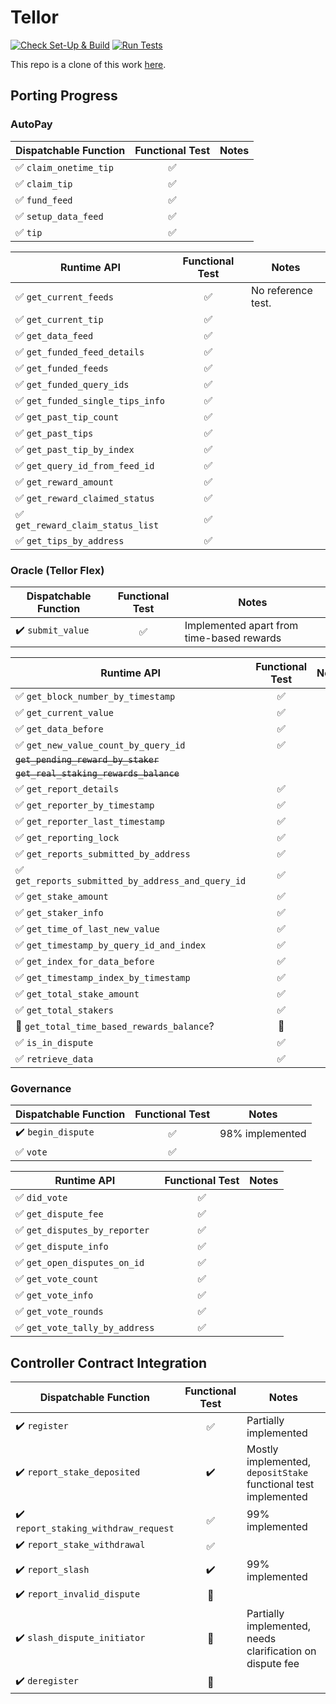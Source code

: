 # Tellor

[![Check Set-Up & Build](https://github.com/tellor-io/tellor-pallet/actions/workflows/check.yml/badge.svg?branch=main)](https://github.com/tellor-io/tellor-pallet/actions/workflows/check.yml)
[![Run Tests](https://github.com/tellor-io/tellor-pallet/actions/workflows/test.yml/badge.svg?branch=main)](https://github.com/tellor-io/tellor-pallet/actions/workflows/test.yml)

This repo is a clone of this work [here](https://github.com/evilrobot-01/substrate-pallets/tree/tellor).

## Porting Progress

### AutoPay

| Dispatchable Function                  |  Functional Test   | Notes |
|----------------------------------------|:------------------:|-------|
| :white_check_mark: `claim_onetime_tip` | :white_check_mark: |       |
| :white_check_mark: `claim_tip`         | :white_check_mark: |       |
| :white_check_mark: `fund_feed`         | :white_check_mark: |       |
| :white_check_mark: `setup_data_feed`   | :white_check_mark: |       |
| :white_check_mark: `tip`               | :white_check_mark: |       |

| Runtime API                                       |   Functional Test   | Notes              |
|---------------------------------------------------|:-------------------:|--------------------|
| :white_check_mark: `get_current_feeds`            | :white_check_mark:  | No reference test. |
| :white_check_mark: `get_current_tip`              | :white_check_mark:  |                    |
| :white_check_mark: `get_data_feed`                | :white_check_mark:  |                    |
| :white_check_mark: `get_funded_feed_details `     | :white_check_mark:  |                    |
| :white_check_mark: `get_funded_feeds`             | :white_check_mark:  |                    |
| :white_check_mark: `get_funded_query_ids`         | :white_check_mark:  |                    |
| :white_check_mark: `get_funded_single_tips_info`  | :white_check_mark:  |                    |
| :white_check_mark: `get_past_tip_count`           | :white_check_mark:  |                    |
| :white_check_mark: `get_past_tips`                | :white_check_mark:  |                    |
| :white_check_mark: `get_past_tip_by_index`        | :white_check_mark:  |                    |
| :white_check_mark: `get_query_id_from_feed_id`    | :white_check_mark:  |                    |
| :white_check_mark: `get_reward_amount`            | :white_check_mark:  |                    |
| :white_check_mark: `get_reward_claimed_status`    | :white_check_mark:  |                    |
| :white_check_mark: `get_reward_claim_status_list` | :white_check_mark:  |                    |
| :white_check_mark: `get_tips_by_address`          | :white_check_mark:  |                    |

### Oracle (Tellor Flex)

| Dispatchable Function              |   Functional Test   | Notes                                                                                |
|------------------------------------|:-------------------:|--------------------------------------------------------------------------------------|
| :heavy_check_mark: `submit_value`  | :white_check_mark:  | Implemented apart from time-based rewards                                            |

| Runtime API                                                        |    Functional Test    | Notes |
|--------------------------------------------------------------------|:---------------------:|-------|
| :white_check_mark: `get_block_number_by_timestamp`                 |  :white_check_mark:   |       |
| :white_check_mark: `get_current_value`                             |  :white_check_mark:   |       |
| :white_check_mark: `get_data_before`                               |  :white_check_mark:   |       |
| :white_check_mark: `get_new_value_count_by_query_id`               |  :white_check_mark:   |       |
| ~~`get_pending_reward_by_staker`~~                                 |                       |       |
| ~~`get_real_staking_rewards_balance`~~                             |                       |       |
| :white_check_mark: `get_report_details`                            |  :white_check_mark:   |       |
| :white_check_mark: `get_reporter_by_timestamp`                     |  :white_check_mark:   |       |
| :white_check_mark: `get_reporter_last_timestamp`                   |  :white_check_mark:   |       |
| :white_check_mark: `get_reporting_lock`                            |  :white_check_mark:   |       |
| :white_check_mark: `get_reports_submitted_by_address`              |  :white_check_mark:   |       |
| :white_check_mark: `get_reports_submitted_by_address_and_query_id` |  :white_check_mark:   |       |
| :white_check_mark: `get_stake_amount`                              |  :white_check_mark:   |       |
| :white_check_mark: `get_staker_info`                               |  :white_check_mark:   |       |
| :white_check_mark: `get_time_of_last_new_value`                    |  :white_check_mark:   |       |
| :white_check_mark: `get_timestamp_by_query_id_and_index`           |  :white_check_mark:   |       |
| :white_check_mark: `get_index_for_data_before`                     |  :white_check_mark:   |       |
| :white_check_mark: `get_timestamp_index_by_timestamp`              |  :white_check_mark:   |       |
| :white_check_mark: `get_total_stake_amount`                        |  :white_check_mark:   |       |
| :white_check_mark: `get_total_stakers`                             |  :white_check_mark:   |       |
| :white_square_button: `get_total_time_based_rewards_balance`?      | :white_square_button: |       |
| :white_check_mark: `is_in_dispute`                                 |  :white_check_mark:   |       |
| :white_check_mark: `retrieve_data`                                 |  :white_check_mark:   |       |

### Governance

| Dispatchable Function              |   Functional Test   | Notes           |
|------------------------------------|:-------------------:|-----------------|
| :heavy_check_mark: `begin_dispute` | :white_check_mark:  | 98% implemented |
| :white_check_mark: `vote`          | :white_check_mark:  |                 |

| Runtime API                                     |   Functional Test   | Notes |
|-------------------------------------------------|:-------------------:|-------|
| :white_check_mark: `did_vote`                   | :white_check_mark:  |       |
| :white_check_mark: `get_dispute_fee`            | :white_check_mark:  |       |
| :white_check_mark: `get_disputes_by_reporter`   | :white_check_mark:  |       |
| :white_check_mark: `get_dispute_info`           | :white_check_mark:  |       |
| :white_check_mark: `get_open_disputes_on_id`    | :white_check_mark:  |       |
| :white_check_mark: `get_vote_count`             | :white_check_mark:  |       |
| :white_check_mark: `get_vote_info`              | :white_check_mark:  |       |
| :white_check_mark: `get_vote_rounds`            | :white_check_mark:  |       |
| :white_check_mark: `get_vote_tally_by_address`  | :white_check_mark:  |       |

## Controller Contract Integration

| Dispatchable Function                                |    Functional Test    | Notes                                                          |
|------------------------------------------------------|:---------------------:|----------------------------------------------------------------|
| :heavy_check_mark: `register`                        |  :white_check_mark:   | Partially implemented                                          |
| :heavy_check_mark: `report_stake_deposited`          |  :heavy_check_mark:   | Mostly implemented, `depositStake` functional test implemented |
| :heavy_check_mark: `report_staking_withdraw_request` |  :white_check_mark:   | 99% implemented                                                |
| :heavy_check_mark: `report_stake_withdrawal`         |  :white_check_mark:   |                                                                |
| :heavy_check_mark: `report_slash`                    |  :heavy_check_mark:   | 99% implemented                                                |
| :heavy_check_mark: `report_invalid_dispute`          | :white_square_button: |                                                                |
| :heavy_check_mark: `slash_dispute_initiator`         | :white_square_button: | Partially implemented, needs clarification on dispute fee      |
| :heavy_check_mark: `deregister`                      | :white_square_button: |                                                                |
